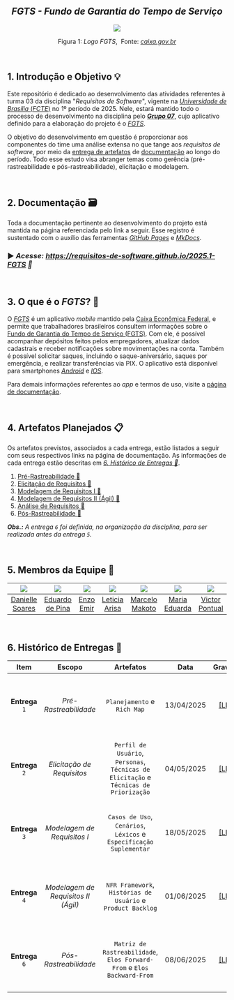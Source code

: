 <h2 align="center">
  <b><i>FGTS - Fundo de Garantia do Tempo de Serviço</i></b>
</h2>

<div align="center">
  <img src="docs/assets/logo_fgts.png">
</div>

<p align="center">
  Figura 1:<i> Logo FGTS</i>,&nbsp Fonte: <i><a href="https://www.caixa.gov.br/atendimento/aplicativos/fgts/Paginas/default.aspx">caixa.gov.br</a></i>
</p>

<br>

## 1. Introdução e Objetivo 💡

Este repositório é dedicado ao desenvolvimento das atividades referentes à turma 03 da disciplina "*Requisitos de Software*", vigente na [*Universidade de Brasília* (*FCTE*)](https://fcte.unb.br) no 1º período de 2025. Nele, estará mantido todo o processo de desenvolvimento na disciplina pelo [***Grupo 07***](#5-membros-da-equipe-), cujo aplicativo definido para a elaboração do projeto é o [*FGTS*](#3-o-que-é-o-fgts-).

O objetivo do desenvolvimento em questão é proporcionar aos componentes do time uma análise extensa no que tange aos *requisitos de software*, por meio da [entrega de artefatos](#4-artefatos-planejados-) de [documentação](#2-documentação-️) ao longo do período. Todo esse estudo visa abranger temas como gerência (pré-rastreabilidade e pós-rastreabilidade), elicitação e modelagem.

<br>

## 2. Documentação 🗃️

Toda a documentação pertinente ao desenvolvimento do projeto está mantida na página referenciada pelo link a seguir. Esse registro é sustentado com o auxílio das ferramentas [*GitHub Pages*](https://pages.github.com) e [*MkDocs*](https://www.mkdocs.org).

### ► *Acesse:* *https://requisitos-de-software.github.io/2025.1-FGTS 🔗*

<br>

## 3. O que é o *FGTS*? 📱

O [*FGTS*](https://www.caixa.gov.br/atendimento/aplicativos/fgts/Paginas/default.aspx) é um aplicativo *mobile* mantido pela [Caixa Econômica Federal](https://www.caixa.gov.br/Paginas/home-caixa.aspx), e permite que trabalhadores brasileiros consultem informações sobre o [Fundo de Garantia do Tempo de Serviço (FGTS)](https://www.caixa.gov.br/beneficios-trabalhador/fgts/Paginas/default.aspx). Com ele, é possível acompanhar depósitos feitos pelos empregadores, atualizar dados cadastrais e receber notificações sobre movimentações na conta. Também é possível solicitar saques, incluindo o saque-aniversário, saques por emergência, e realizar transferências via PIX. O aplicativo está disponível para smartphones [*Android*](https://play.google.com/store/apps/details?id=br.gov.caixa.fgts.trabalhador&hl=pt_BR) e [*IOS*](https://apps.apple.com/br/app/fgts/id1038441027).

Para demais informações referentes ao *app* e termos de uso, visite a [página de documentação](https://requisitos-de-software.github.io/2025.1-FGTS/Planejamento/Aplicativo/).

<br>

## 4. Artefatos Planejados 📋

Os artefatos previstos, associados a cada entrega, estão listados a seguir com seus respectivos links na página de documentação. As informações de cada entrega estão descritas em [*6. Histórico de Entregas 📅*](#6-histórico-de-entregas-).

1. [Pré-Rastreabilidade 🔗](https://requisitos-de-software.github.io/2025.1-FGTS/Pre-Rastreabilidade/Rich-Picture/)
2. [Elicitação de Requisitos 🔗](https://requisitos-de-software.github.io/2025.1-FGTS/Elicitacao/Perfil-de-Usuario/)
3. [Modelagem de Requisitos I 🔗](https://requisitos-de-software.github.io/2025.1-FGTS/Modelagem-I/Diagrama/)
4. [Modelagem de Requisitos II (Ágil) 🔗](https://requisitos-de-software.github.io/2025.1-FGTS/Modelagem-II/NFR-Framework/)
5. [Análise de Requisitos 🔗]()
6. [Pós-Rastreabilidade 🔗](https://requisitos-de-software.github.io/2025.1-FGTS/Pos-Rastreabilidade/Matriz-de-Rastreabilidade/)

***Obs.:** A entrega `6` foi definida, na organização da disciplina, para ser realizada antes da entrega `5`.*

<br>

## 5. Membros da Equipe 👥

| [![](https://avatars.githubusercontent.com/danielle-soaress)](https://github.com/danielle-soaress) | [![](https://avatars.githubusercontent.com/eduardodpms)](https://github.com/eduardodpms) | [![](https://avatars.githubusercontent.com/EnzoEmir)](https://github.com/EnzoEmir) | [![](https://avatars.githubusercontent.com/Leticia-Arisa-K-Higa)](https://github.com/Leticia-Arisa-K-Higa) | [![](https://avatars.githubusercontent.com/MM4k)](https://github.com/MM4k) | [![](https://avatars.githubusercontent.com/dudaa28)](https://github.com/dudaa28) | [![](https://avatars.githubusercontent.com/VictorPontual)](https://github.com/VictorPontual) |
|:-:|:-:|:-:|:-:|:-:|:-:|:-:|
| [Danielle Soares](https://github.com/danielle-soaress) | [Eduardo de Pina](https://github.com/eduardodpms) | [Enzo Emir](https://github.com/EnzoEmir) | [Leticia Arisa](https://github.com/Leticia-Arisa-K-Higa) | [Marcelo Makoto](https://github.com/MM4k) | [Maria Eduarda](https://github.com/dudaa28) | [Victor Pontual](https://github.com/VictorPontual) |

<br>

## 6. Histórico de Entregas 📅

| Item | Escopo | Artefatos | Data | Gravação | Autor(es) | Revisor(es) |
|:-:|:-:|:-:|:-:|:-:|:-:|:-:|
| **Entrega** `1` | *Pré-Rastreabilidade* | `Planejamento` e `Rich Map` | 13/04/2025 | [[LINK]](https://youtu.be/GZ2H4fPk-Dg) | [Danielle](https://github.com/danielle-soaress), [Eduardo](https://github.com/eduardodpms), [Enzo](https://github.com/EnzoEmir), [Leticia](https://github.com/Leticia-Arisa-K-Higa), [Marcelo](https://github.com/MM4k), [Maria](https://github.com/dudaa28), [Victor](https://github.com/VictorPontual) | [Enzo](https://github.com/EnzoEmir), [Danielle](https://github.com/danielle-soaress) |
| **Entrega** `2` | *Elicitação de Requisitos* | `Perfil de Usuário`, `Personas`, `Técnicas de Elicitação` e `Técnicas de Priorização` | 04/05/2025 | [[LINK]](https://youtu.be/MWnO37Rvfqc) | [Danielle](https://github.com/danielle-soaress), [Eduardo](https://github.com/eduardodpms), [Enzo](https://github.com/EnzoEmir), [Leticia](https://github.com/Leticia-Arisa-K-Higa), [Marcelo](https://github.com/MM4k), [Maria](https://github.com/dudaa28), [Victor](https://github.com/VictorPontual) | [Eduardo](https://github.com/eduardodpms) |
| **Entrega** `3` | *Modelagem de Requisitos I* | `Casos de Uso`, `Cenários`, `Léxicos` e `Especificação Suplementar` | 18/05/2025 | [[LINK]](https://youtu.be/6DFnkU2cEqs) | [Danielle](https://github.com/danielle-soaress), [Eduardo](https://github.com/eduardodpms), [Enzo](https://github.com/EnzoEmir), [Leticia](https://github.com/Leticia-Arisa-K-Higa), [Marcelo](https://github.com/MM4k), [Maria](https://github.com/dudaa28), [Victor](https://github.com/VictorPontual) | [Leticia](https://github.com/Leticia-Arisa-K-Higa), [Marcelo](https://github.com/MM4k) |
| **Entrega** `4` | *Modelagem de Requisitos II (Ágil)* | `NFR Framework`, `Histórias de Usuário` e `Product Backlog` | 01/06/2025 | [[LINK]](https://youtu.be/M228uKxFDQE) | [Danielle](https://github.com/danielle-soaress), [Eduardo](https://github.com/eduardodpms), [Enzo](https://github.com/EnzoEmir), [Leticia](https://github.com/Leticia-Arisa-K-Higa), [Marcelo](https://github.com/MM4k), [Maria](https://github.com/dudaa28), [Victor](https://github.com/VictorPontual) | [Maria](https://github.com/dudaa28), [Victor](https://github.com/VictorPontual) |
| **Entrega** `6` | *Pós-Rastreabilidade* | `Matriz de Rastreabilidade`, `Elos Forward-From` e `Elos Backward-From` | 08/06/2025 | [[LINK]](https://youtu.be/psdTh5-MavM) | [Danielle](https://github.com/danielle-soaress), [Eduardo](https://github.com/eduardodpms), [Enzo](https://github.com/EnzoEmir), [Leticia](https://github.com/Leticia-Arisa-K-Higa), [Marcelo](https://github.com/MM4k), [Maria](https://github.com/dudaa28), [Victor](https://github.com/VictorPontual) | [Danielle](https://github.com/danielle-soaress), [Maria](https://github.com/dudaa28) |